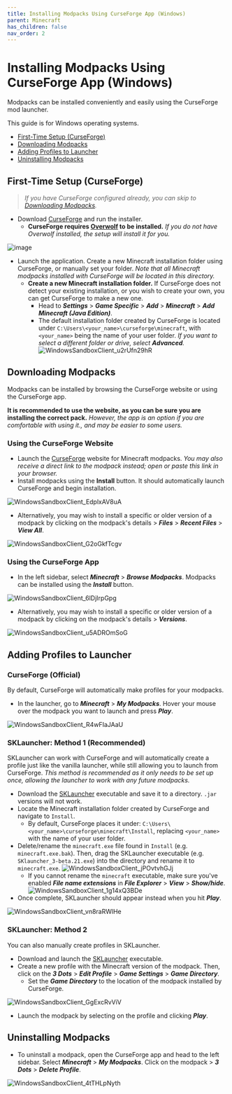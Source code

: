 ```yaml
---
title: Installing Modpacks Using CurseForge App (Windows)
parent: Minecraft
has_children: false
nav_order: 2
---
```


# Installing Modpacks Using CurseForge App (Windows)
Modpacks can be installed conveniently and easily using the CurseForge mod launcher.

This guide is for Windows operating systems.

- [First-Time Setup (CurseForge)](https://drop8k.github.io/docs/server/installation1.html#first-time-setup-curseforge)
- [Downloading Modpacks](https://drop8k.github.io/docs/server/installation1.html#downloading-modpacks)
- [Adding Profiles to Launcher](https://drop8k.github.io/docs/server/installation1.html#adding-profiles-to-launcher)
- [Uninstalling Modpacks](https://drop8k.github.io/docs/server/installation1.html#uninstalling-modpacks)

## First-Time Setup (CurseForge)
> *If you have CurseForge configured already, you can skip to [Downloading Modpacks](https://drop8k.github.io/docs/server/installation1.html#downloading-modpacks).*

- Download [CurseForge](https://download.curseforge.com/) and run the installer.
   - **CurseForge requires [Overwolf](https://www.overwolf.com/) to be installed.** *If you do not have Overwolf installed, the setup will install it for you.*

![image](https://user-images.githubusercontent.com/92121005/180902006-49748f93-6da8-40ce-9475-a798a8fe7e76.png)

- Launch the application. Create a new Minecraft installation folder using CurseForge, or manually set your folder. *Note that all Minecraft modpacks installed with CurseForge will be located in this directory.*
   - **Create a new Minecraft installation folder.** If CurseForge does not detect your existing installation, or you wish to create your own, you can get CurseForge to make a new one.
     - Head to ***Settings*** > ***Game Specific*** > ***Add*** > ***Minecraft*** > ***Add Minecraft (Java Edition)***.
     - The default installation folder created by CurseForge is located under `C:\Users\<your_name>\curseforge\minecraft`, with `<your_name>` being the name of your user folder. *If you want to select a different folder or drive, select **Advanced**.*
   ![WindowsSandboxClient_u2rUfn29hR](https://user-images.githubusercontent.com/92121005/180903662-824846cc-4277-4c9d-a3b7-66b2cf76f26c.gif)

## Downloading Modpacks
Modpacks can be installed by browsing the CurseForge website or using the CurseForge app. 

**It is recommended to use the website, as you can be sure you are installing the correct pack.** *However, the app is an option if you are comfortable with using it., and may be easier to some users.*

### Using the CurseForge Website
- Launch the [CurseForge](https://www.curseforge.com/minecraft/modpacks) website for Minecraft modpacks. *You may also receive a direct link to the modpack instead; open or paste this link in your browser.*
- Install modpacks using the **Install** button. It should automatically launch CurseForge and begin installation.

![WindowsSandboxClient_EdplxAV8uA](https://user-images.githubusercontent.com/92121005/180908517-ba47e568-bdba-4169-8ce7-33cf1f98f775.gif)

- Alternatively, you may wish to install a specific or older version of a modpack by clicking on the modpack's details > ***Files*** > ***Recent Files*** > ***View All***.

![WindowsSandboxClient_G2oGkfTcgv](https://user-images.githubusercontent.com/92121005/180909199-e0b21813-ff31-4ea5-a6a3-a1226d567453.gif)

### Using the CurseForge App

- In the left sidebar, select ***Minecraft*** > ***Browse Modpacks***. Modpacks can be installed using the ***Install*** button.

![WindowsSandboxClient_6lDjIrpGpg](https://user-images.githubusercontent.com/92121005/180906091-7defdf29-f9e9-43db-b946-befc78b31bd3.gif)

- Alternatively, you may wish to install a specific or older version of a modpack by clicking on the modpack's details > ***Versions***.

![WindowsSandboxClient_u5ADROmSoG](https://user-images.githubusercontent.com/92121005/180907172-1f128540-1418-44b8-9ebd-51a20a6c2274.gif)

## Adding Profiles to Launcher

### CurseForge (Official)
By default, CurseForge will automatically make profiles for your modpacks.

- In the launcher, go to ***Minecraft*** > ***My Modpacks***. Hover your mouse over the modpack you want to launch and press ***Play***.

![WindowsSandboxClient_R4wFIaJAaU](https://user-images.githubusercontent.com/92121005/181117431-e09bdd2a-42fa-4576-94d1-fe9767a04a49.gif)

### SKLauncher: Method 1 (Recommended)
SKLauncher can work with CurseForge and will automatically create a profile just like the vanilla launcher, while still allowing you to launch from CurseForge. *This method is recommended as it only needs to be set up once, allowing the launcher to work with any future modpacks.*

- Download the [SKLauncher](https://skmedix.pl/sklauncher) executable and save it to a directory. `.jar` versions will not work.
- Locate the Minecraft installation folder created by CurseForge and navigate to `Install`.
   - By default, CurseForge places it under: `C:\Users\<your_name>\curseforge\minecraft\Install`, replacing `<your_name>` with the name of your user folder.
- Delete/rename the `minecraft.exe` file found in `Install` (e.g. `minecraft.exe.bak`). Then, drag the SKLauncher executable (e.g. `SKlauncher_3-beta.21.exe`) into the directory and rename it to `minecraft.exe`.
![WindowsSandboxClient_jPOvtvhGJj](https://user-images.githubusercontent.com/92121005/181118888-f66a9114-6b8e-442a-b5af-726d91b788c0.gif)
   - If you cannot rename the `minecraft` executable, make sure you've enabled ***File name extensions*** in ***File Explorer*** > ***View*** > ***Show/hide***.
     ![WindowsSandboxClient_1g14xQ3BDe](https://user-images.githubusercontent.com/92121005/181119433-7372fadc-b394-4562-960f-073e4b2870ad.gif)
- Once complete, SKLauncher should appear instead when you hit ***Play***.

![WindowsSandboxClient_vn8raRWlHe](https://user-images.githubusercontent.com/92121005/181120330-7aa776c7-1131-420c-abed-9d121558c4cc.gif)

### SKLauncher: Method 2
You can also manually create profiles in SKLauncher.

- Download and launch the [SKLauncher](https://skmedix.pl/sklauncher) executable.
- Create a new profile with the Minecraft version of the modpack. Then, click on the ***3 Dots*** > ***Edit Profile*** > ***Game Settings*** > ***Game Directory***.
   - Set the ***Game Directory*** to the location of the modpack installed by CurseForge.

![WindowsSandboxClient_GgExcRvViV](https://user-images.githubusercontent.com/92121005/181120658-ba7d5aba-4d4e-40ff-b50a-02ebbe593807.gif)
- Launch the modpack by selecting on the profile and clicking ***Play***.

## Uninstalling Modpacks
- To uninstall a modpack, open the CurseForge app and head to the left sidebar. Select ***Minecraft*** > ***My Modpacks***. Click on the modpack > ***3 Dots*** > ***Delete Profile***.

![WindowsSandboxClient_4tTHLpNyth](https://user-images.githubusercontent.com/92121005/180910430-50bd59d9-d54e-47db-ad9c-9fcad11a4ce1.gif)
